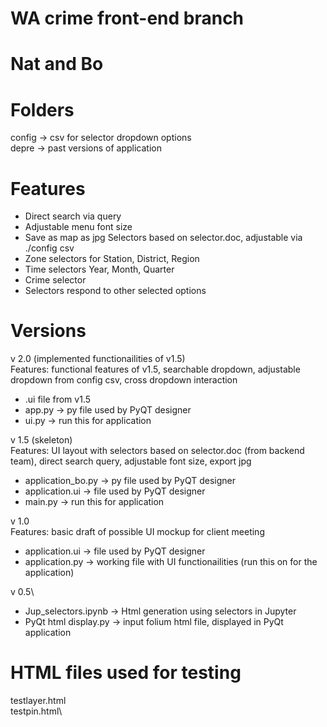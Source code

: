 # WA crime front-end branch
# Nat and Bo

# Folders
config -> csv for selector dropdown options\
depre -> past versions of application

# Features
- Direct search via query
- Adjustable menu font size
- Save as map as jpg
Selectors based on selector.doc, adjustable via ./config csv
- Zone selectors for Station, District, Region
- Time selectors Year, Month, Quarter
- Crime selector
- Selectors respond to other selected options

# Versions
v 2.0 (implemented functionailities of v1.5)\
Features: functional features of v1.5, searchable dropdown, adjustable dropdown from config csv, cross dropdown interaction
- .ui file from v1.5
- app.py -> py file used by PyQT designer
- ui.py -> run this for application

v 1.5 (skeleton)\
Features: UI layout with selectors based on selector.doc (from backend team), direct search query, adjustable font size, export jpg
- application_bo.py -> py file used by PyQT designer
- application.ui -> file used by PyQT designer
- main.py -> run this for application

v 1.0\
Features: basic draft of possible UI mockup for client meeting
- application.ui -> file used by PyQT designer
- application.py -> working file with UI functionailities (run this on for the application)

v 0.5\
- Jup_selectors.ipynb -> Html generation using selectors in Jupyter
- PyQt html display.py -> input folium html file, displayed in PyQt application

# HTML files used for testing
testlayer.html\
testpin.html\

